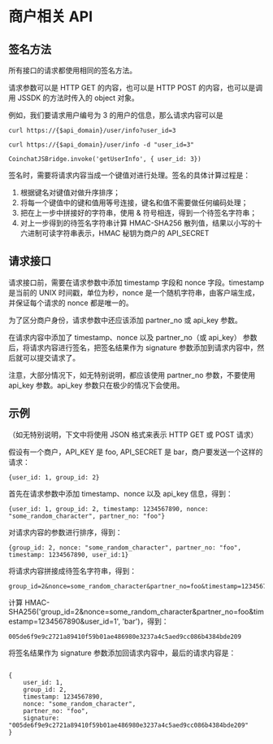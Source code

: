 # 商户相关 API

## 签名方法
所有接口的请求都使用相同的签名方法。

请求参数可以是 HTTP GET 的内容，也可以是 HTTP POST 的内容，也可以是调用 JSSDK 的方法时传入的 object 对象。

例如，我们要请求用户编号为 3 的用户的信息，那么请求内容可以是

```
curl https://{$api_domain}/user/info?user_id=3
```

```
curl https://{$api_domain}/user/info -d "user_id=3"
```

```
CoinchatJSBridge.invoke('getUserInfo', { user_id: 3})
```

签名时，需要将请求内容当成一个键值对进行处理。签名的具体计算过程是：
1. 根据键名对键值对做升序排序；
2. 将每一个键值中的键和值用等号连接，键名和值不需要做任何编码处理；
3. 把在上一步中拼接好的字符串，使用 & 符号相连，得到一个待签名字符串；
4. 对上一步得到的待签名字符串计算 HMAC-SHA256 散列值，结果以小写的十六进制可读字符串表示，HMAC 秘钥为商户的 API_SECRET

## 请求接口
请求接口前，需要在请求参数中添加 timestamp 字段和 nonce 字段。timestamp 是当前的 UNIX 时间戳，单位为秒，nonce 是一个随机字符串，由客户端生成，并保证每个请求的 nonce 都是唯一的。

为了区分商户身份，请求参数中还应该添加 partner_no 或 api_key 参数。

在请求内容中添加了 timestamp、nonce 以及 partner_no（或 api_key） 参数后，将请求内容进行签名，把签名结果作为 signature 参数添加到请求内容中，然后就可以提交请求了。

注意，大部分情况下，如无特别说明，都应该使用 partner_no 参数，不要使用 api_key 参数。api_key 参数只在极少的情况下会使用。

## 示例
（如无特别说明，下文中将使用 JSON 格式来表示 HTTP GET 或 POST 请求）

假设有一个商户，API_KEY 是 foo, API_SECRET 是 bar，商户要发送一个这样的请求：

```
{user_id: 1, group_id: 2}
```

首先在请求参数中添加 timestamp、nonce 以及 api_key 信息，得到：

```
{user_id: 1, group_id: 2, timestamp: 1234567890, nonce: "some_random_character", partner_no: "foo"}
```

对请求内容的参数进行排序，得到：

```
{group_id: 2, nonce: "some_random_character", partner_no: "foo", timestamp: 1234567890, user_id:1}
```

将请求内容拼接成待签名字符串，得到：

```
group_id=2&nonce=some_random_character&partner_no=foo&timestamp=1234567890&user_id=1
```

计算 HMAC-SHA256('group_id=2&nonce=some_random_character&partner_no=foo&timestamp=1234567890&user_id=1', 'bar')，得到：

```
005de6f9e9c2721a89410f59b01ae486980e3237a4c5aed9cc086b4384bde209
```

将签名结果作为 signature 参数添加回请求内容中，最后的请求内容是：

```

{
    user_id: 1,
    group_id: 2,
    timestamp: 1234567890,
    nonce: "some_random_character",
    partner_no: "foo",
    signature: "005de6f9e9c2721a89410f59b01ae486980e3237a4c5aed9cc086b4384bde209"
}
```



